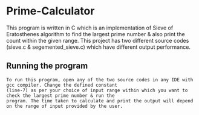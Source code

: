 # Prime-Calculator

This program is written in C which is an implementation of Sieve of Eratosthenes algorithm to find the largest prime number & also print the count within the given range. This project has two different source codes (sieve.c & segemented_sieve.c) which have different output performance.

## Running the program
	To run this program, open any of the two source codes in any IDE with gcc compiler. Change the defined constant
	(line-7) as per your choice of input range within which you want to check the largest prime number & run the
	program. The time taken to calculate and print the output will depend on the range of input provided by the user.